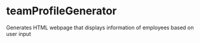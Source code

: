 # teamProfileGenerator
Generates HTML webpage that displays information of employees based on user input
